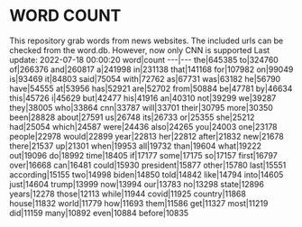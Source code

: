 # WORD COUNT
This repository grab words from news websites. The included urls can be checked from the word.db.
However, now only CNN is supported
Last update: 2022-07-18 00:00:20
word|count
---|---
the|645385
to|324760
of|266376
and|260817
a|241998
in|231138
that|141168
for|107982
on|99049
is|93469
it|84803
said|75054
with|72762
as|67731
was|63182
he|56790
have|54555
at|53956
has|52921
are|52702
from|50884
be|47781
by|46634
this|45726
i|45629
but|42477
his|41916
an|40310
not|39299
we|39287
they|38005
who|33864
cnn|33787
will|33701
their|30795
more|30350
been|28828
about|27591
us|26748
its|26733
or|25355
she|25212
had|25054
which|24587
were|24436
also|24265
you|24003
one|23178
people|22978
would|22899
year|22813
her|22812
after|21832
new|21678
there|21537
up|21301
when|19953
all|19732
than|19604
what|19222
out|19096
do|18992
time|18405
if|17177
some|17175
so|17157
first|16797
over|16668
can|16481
could|15930
president|15877
other|15780
last|15551
according|15155
two|14998
biden|14850
told|14842
like|14794
into|14605
just|14604
trump|13999
now|13994
our|13783
no|13298
state|12896
years|12278
those|12113
while|11944
covid|11925
country|11868
house|11832
world|11779
how|11693
them|11586
get|11327
most|11219
did|11159
many|10892
even|10884
before|10835
